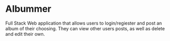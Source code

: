# Albummer

Full Stack Web application that allows users to login/regiester and post an album of their choosing. They can view other users posts, as well as delete and edit their own. 
